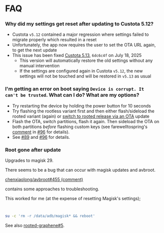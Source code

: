 # FAQ

### Why did my settings get reset after updating to Custota 5.12?

- Custota `v5.12` contained a major regression where settings failed to migrate properly which resulted in a reset
- Unfortunately, the app now requires the user to set the OTA URL again, to get the next update
- This issue has been fixed [Custota 5.13](https://github.com/chenxiaolong/Custota/blob/v5.13/CHANGELOG.md), `6dc6c4f` on July 18, 2025
  - This version will automatically restore the old settings without any manual intervention
  - If the settings are configured again in Custota `v5.12`, the new settings will not be touched and will be restored in `v5.13` as usual
  
### I'm getting an error on boot saying `Device is corrupt. It can't be trusted`. What can I do? What are my options?

- Try restarting the device by holding the power button for 10 seconds
- Try flashing the rootless variant first and then either flash/sideload the rooted variant (again) or [switch to rooted release via an OTA](https://github.com/pixincreate/PixeneOS#hop-between-root-and-rootless) update
- Flash the OTA, switch partitions, flash it again. Then sideload the OTA on both partitions *before* flashing custom keys (see farewelltospring's [comment](https://github.com/schnatterer/rooted-graphene/issues/96#issuecomment-2986363782) in [#96](https://github.com/schnatterer/rooted-graphene/issues/96) for details).
- See [#89](https://github.com/schnatterer/rooted-graphene/issues/89) and [#96](https://github.com/schnatterer/rooted-graphene/issues/96) for details. 

### Root gone after update

Upgrades to magisk 29. 






There seems to be a bug that can occur with magisk updates and avbroot.





[chenxiaolong/avbroot#455 (comment)](https://github.com/chenxiaolong/avbroot/issues/455#issuecomment-2955973508) 





contains some approaches to troubleshooting.


This worked for me (at the expense of resetting Magisk's settings);


```bash


su -c 'rm -r /data/adb/magisk* && reboot'


```





See also [rooted-graphene#5](https://github.com/rooted-graphene/ota/issues/5).



